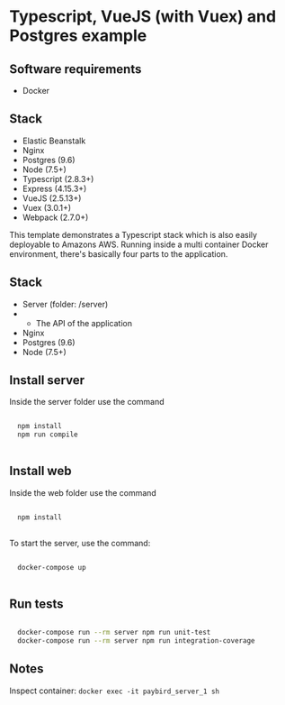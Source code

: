 # Typescript, VueJS (with Vuex) and Postgres example
## Software requirements
 * Docker

## Stack
 * Elastic Beanstalk
 * Nginx
 * Postgres (9.6)
 * Node (7.5+)
 * Typescript (2.8.3+)
 * Express (4.15.3+)
 * VueJS (2.5.13+)
 * Vuex (3.0.1+)
 * Webpack (2.7.0+)

This template demonstrates a Typescript stack which is also easily deployable to Amazons AWS.
Running inside a multi container Docker environment, there's basically four parts to the application.

## Stack
 * Server (folder: /server)
 * * The API of the application
 * Nginx
 * Postgres (9.6)
 * Node (7.5+)

## Install server

Inside the server folder use the command

```sh

  npm install
  npm run compile
  
```

## Install web

Inside the web folder use the command

```sh

  npm install
  
```

To start the server, use the command:

```sh

  docker-compose up
 
```

## Run tests

```sh

  docker-compose run --rm server npm run unit-test
  docker-compose run --rm server npm run integration-coverage

```

## Notes

Inspect container: ``docker exec -it paybird_server_1 sh``
